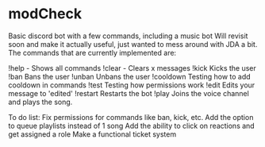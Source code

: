 # modCheck
Basic discord bot with a few commands, including a music bot
Will revisit soon and make it actually useful, just wanted to mess around with JDA a bit. The commands that are currently implemented are:

!help - Shows all commands
!clear <integer> - Clears x messages
!kick <user> <reason> Kicks the user
!ban <user> <reason> Bans the user
!unban <userID> Unbans the user
!cooldown Testing how to add cooldown in commands
!test Testing how permissions work
!edit <channelID> <messageID> Edits your message to 'edited'
!restart Restarts the bot
!play <yt url> Joins the voice channel and plays the song.
  
  
  
To do list:
Fix permissions for commands like ban, kick, etc.
Add the option to queue playlists instead of 1 song
Add the ability to click on reactions and get assigned a role
Make a functional ticket system
